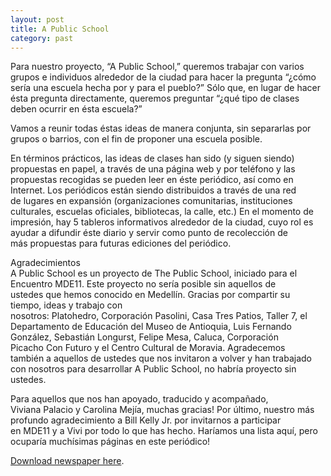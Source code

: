 ```yaml
---
layout: post
title: A Public School
category: past
---
```


Para nuestro proyecto, “A Public School,” queremos trabajar con varios grupos e individuos alrededor de la ciudad para hacer la pregunta “¿cómo sería una
escuela hecha por y para el pueblo?” Sólo que, en lugar de hacer ésta pregunta directamente, queremos preguntar “¿qué tipo de clases deben ocurrir en ésta
escuela?”

Vamos a reunir todas éstas ideas de manera conjunta, sin separarlas por grupos o barrios, con el fin de proponer una escuela posible.

En términos prácticos, las ideas de clases han sido (y siguen siendo) propuestas en papel, a través de una página web y por teléfono y las propuestas recogidas se pueden leer en éste periódico, así como en Internet. Los periódicos están siendo distribuidos a través de una red de lugares en expansión (organizaciones comunitarias, instituciones culturales, escuelas oficiales, bibliotecas, la calle, etc.) En el momento de impresión, hay 5 tableros informativos alrededor de la ciudad, cuyo rol es ayudar a difundir éste diario y servir como punto de recolección de más propuestas para futuras ediciones del periódico.

Agradecimientos  
A Public School es un proyecto de The Public School, iniciado para el Encuentro MDE11. Este proyecto no sería posible sin aquellos de ustedes que hemos conocido en Medellín. Gracias por compartir su tiempo, ideas y trabajo con nosotros: Platohedro, Corporación Pasolini, Casa Tres Patios, Taller 7, el Departamento de Educación del Museo de Antioquia, Luis Fernando González, Sebastián Longurst, Felipe Mesa, Caluca, Corporación Picacho Con Futuro y el Centro Cultural de Moravia. Agradecemos también a aquellos de ustedes que nos invitaron a volver y han trabajado con nosotros para desarrollar A Public School, no habría proyecto sin ustedes.

Para aquellos que nos han apoyado, traducido y acompañado, Viviana Palacio y Carolina Mejía, muchas gracias! Por
último, nuestro más profundo agradecimiento a Bill Kelly Jr. por invitarnos a participar en MDE11 y a Vivi por todo lo que has hecho. Haríamos una lista
aquí, pero ocuparía muchísimas páginas en este periódico!

[Download newspaper here](http://apublicschool.org/APS-newspaper-final.pdf).


